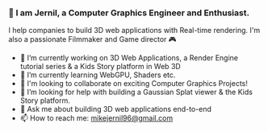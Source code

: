 ### 🧊 I am Jernil, a Computer Graphics Engineer and Enthusiast. 
I help companies to build 3D web applications with Real-time rendering. I'm also a passionate Filmmaker and Game director 🎮
- 🧊 I’m currently working on 3D Web Applications, a Render Engine tutorial series & a Kids Story platform in Web 3D
- 🌱 I’m currently learning WebGPU, Shaders etc.
- 👥 I'm looking to collaborate on exciting Computer Graphics Projects!
- 🤔 I’m looking for help with building a Gaussian Splat viewer & the Kids Story platform.
- 💬 Ask me about building 3D web applications end-to-end
- 📫 How to reach me: mikejernil96@gmail.com

